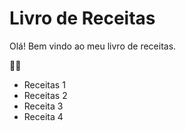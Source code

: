 # Livro de Receitas

Olá! Bem vindo ao meu livro de receitas.

:man_cook:

- Receitas 1
- Receitas 2
- Receita 3
- Receita 4

